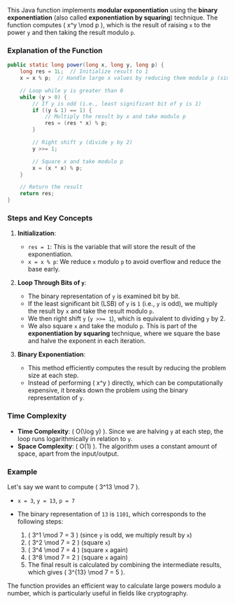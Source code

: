 This Java function implements **modular exponentiation** using the **binary exponentiation** (also called **exponentiation by squaring**) technique. The function computes \( x^y \mod p \), which is the result of raising `x` to the power `y` and then taking the result modulo `p`.

### **Explanation of the Function**

```java
public static long power(long x, long y, long p) {
    long res = 1L;  // Initialize result to 1
    x = x % p;  // Handle large x values by reducing them modulo p (since x^y % p is the same as (x % p)^y % p)

    // Loop while y is greater than 0
    while (y > 0) {
        // If y is odd (i.e., least significant bit of y is 1)
        if ((y & 1) == 1) {
            // Multiply the result by x and take modulo p
            res = (res * x) % p;
        }

        // Right shift y (divide y by 2)
        y >>= 1;

        // Square x and take modulo p
        x = (x * x) % p;
    }

    // Return the result
    return res;
}
```

### **Steps and Key Concepts**
1. **Initialization**:
   - `res = 1`: This is the variable that will store the result of the exponentiation.
   - `x = x % p`: We reduce `x` modulo `p` to avoid overflow and reduce the base early.

2. **Loop Through Bits of `y`**:
   - The binary representation of `y` is examined bit by bit.
   - If the least significant bit (LSB) of `y` is `1` (i.e., `y` is odd), we multiply the result by `x` and take the result modulo `p`.
   - We then right shift `y` (`y >>= 1`), which is equivalent to dividing `y` by 2.
   - We also square `x` and take the modulo `p`. This is part of the **exponentiation by squaring** technique, where we square the base and halve the exponent in each iteration.

3. **Binary Exponentiation**:
   - This method efficiently computes the result by reducing the problem size at each step.
   - Instead of performing \( x^y \) directly, which can be computationally expensive, it breaks down the problem using the binary representation of `y`.
   
### **Time Complexity**
- **Time Complexity**: \( O(\log y) \). Since we are halving `y` at each step, the loop runs logarithmically in relation to `y`.
- **Space Complexity**: \( O(1) \). The algorithm uses a constant amount of space, apart from the input/output.

### **Example**

Let's say we want to compute \( 3^13 \mod 7 \).

- `x = 3`, `y = 13`, `p = 7`
- The binary representation of `13` is `1101`, which corresponds to the following steps:

  1. \( 3^1 \mod 7 = 3 \) (since `y` is odd, we multiply result by `x`)
  2. \( 3^2 \mod 7 = 2 \) (square `x`)
  3. \( 3^4 \mod 7 = 4 \) (square `x` again)
  4. \( 3^8 \mod 7 = 2 \) (square `x` again)
  5. The final result is calculated by combining the intermediate results, which gives \( 3^{13} \mod 7 = 5 \).

The function provides an efficient way to calculate large powers modulo a number, which is particularly useful in fields like cryptography.